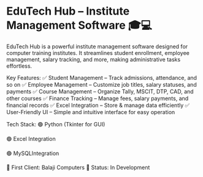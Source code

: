 # EduTech Hub – Institute Management Software 🎓💻
EduTech Hub is a powerful institute management software designed for computer training institutes. It streamlines student enrollment, employee management, salary tracking, and more, making administrative tasks effortless.

Key Features:
✅ Student Management – Track admissions, attendance, and so on
✅ Employee Management – Customize job titles, salary statuses, and payments
✅ Course Management – Organize Tally, MSCIT, DTP, CAD, and other courses
✅ Finance Tracking – Manage fees, salary payments, and financial records
✅ Excel Integration – Store & manage data efficiently
✅ User-Friendly UI – Simple and intuitive interface for easy operation

Tech Stack:
🟢 Python (Tkinter for GUI)

🟢 Excel Integration

🟢 MySQLIntegration

📌 First Client: Balaji Computers
📌 Status: In Development


